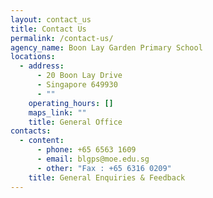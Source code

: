 ```yaml
---
layout: contact_us
title: Contact Us
permalink: /contact-us/
agency_name: Boon Lay Garden Primary School
locations:
  - address:
      - 20 Boon Lay Drive
      - Singapore 649930
      - ""
    operating_hours: []
    maps_link: ""
    title: General Office
contacts:
  - content:
      - phone: +65 6563 1609
      - email: blgps@moe.edu.sg
      - other: "Fax : +65 6316 0209"
    title: General Enquiries & Feedback
---
```

